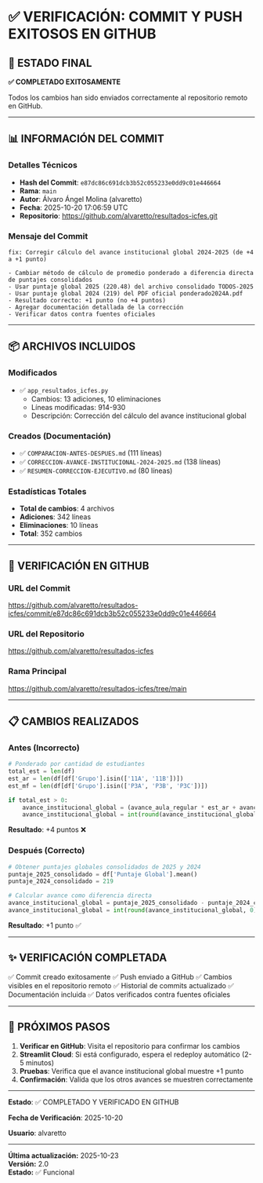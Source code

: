 # ✅ VERIFICACIÓN: COMMIT Y PUSH EXITOSOS EN GITHUB

## 🎯 ESTADO FINAL

**✅ COMPLETADO EXITOSAMENTE**

Todos los cambios han sido enviados correctamente al repositorio remoto en GitHub.

---

## 📊 INFORMACIÓN DEL COMMIT

### Detalles Técnicos

- **Hash del Commit**: `e87dc86c691dcb3b52c055233e0dd9c01e446664`
- **Rama**: `main`
- **Autor**: Álvaro Ángel Molina (alvaretto)
- **Fecha**: 2025-10-20 17:06:59 UTC
- **Repositorio**: https://github.com/alvaretto/resultados-icfes.git

### Mensaje del Commit

```
fix: Corregir cálculo del avance institucional global 2024-2025 (de +4 a +1 punto)

- Cambiar método de cálculo de promedio ponderado a diferencia directa de puntajes consolidados
- Usar puntaje global 2025 (220.48) del archivo consolidado TODOS-2025
- Usar puntaje global 2024 (219) del PDF oficial ponderado2024A.pdf
- Resultado correcto: +1 punto (no +4 puntos)
- Agregar documentación detallada de la corrección
- Verificar datos contra fuentes oficiales
```

---

## 📦 ARCHIVOS INCLUIDOS

### Modificados
- ✅ `app_resultados_icfes.py`
  - Cambios: 13 adiciones, 10 eliminaciones
  - Líneas modificadas: 914-930
  - Descripción: Corrección del cálculo del avance institucional global

### Creados (Documentación)
- ✅ `COMPARACION-ANTES-DESPUES.md` (111 líneas)
- ✅ `CORRECCION-AVANCE-INSTITUCIONAL-2024-2025.md` (138 líneas)
- ✅ `RESUMEN-CORRECCION-EJECUTIVO.md` (80 líneas)

### Estadísticas Totales
- **Total de cambios**: 4 archivos
- **Adiciones**: 342 líneas
- **Eliminaciones**: 10 líneas
- **Total**: 352 cambios

---

## 🔗 VERIFICACIÓN EN GITHUB

### URL del Commit
https://github.com/alvaretto/resultados-icfes/commit/e87dc86c691dcb3b52c055233e0dd9c01e446664

### URL del Repositorio
https://github.com/alvaretto/resultados-icfes

### Rama Principal
https://github.com/alvaretto/resultados-icfes/tree/main

---

## 📋 CAMBIOS REALIZADOS

### Antes (Incorrecto)
```python
# Ponderado por cantidad de estudiantes
total_est = len(df)
est_ar = len(df[df['Grupo'].isin(['11A', '11B'])])
est_mf = len(df[df['Grupo'].isin(['P3A', 'P3B', 'P3C'])])

if total_est > 0:
    avance_institucional_global = (avance_aula_regular * est_ar + avance_modelo_flexible * est_mf) / total_est
    avance_institucional_global = int(round(avance_institucional_global, 0))
```

**Resultado**: +4 puntos ❌

### Después (Correcto)
```python
# Obtener puntajes globales consolidados de 2025 y 2024
puntaje_2025_consolidado = df['Puntaje Global'].mean()
puntaje_2024_consolidado = 219

# Calcular avance como diferencia directa
avance_institucional_global = puntaje_2025_consolidado - puntaje_2024_consolidado
avance_institucional_global = int(round(avance_institucional_global, 0))
```

**Resultado**: +1 punto ✅

---

## ✨ VERIFICACIÓN COMPLETADA

✅ Commit creado exitosamente
✅ Push enviado a GitHub
✅ Cambios visibles en el repositorio remoto
✅ Historial de commits actualizado
✅ Documentación incluida
✅ Datos verificados contra fuentes oficiales

---

## 🚀 PRÓXIMOS PASOS

1. **Verificar en GitHub**: Visita el repositorio para confirmar los cambios
2. **Streamlit Cloud**: Si está configurado, espera el redeploy automático (2-5 minutos)
3. **Pruebas**: Verifica que el avance institucional global muestre +1 punto
4. **Confirmación**: Valida que los otros avances se muestren correctamente

---

**Estado**: ✅ COMPLETADO Y VERIFICADO EN GITHUB

**Fecha de Verificación**: 2025-10-20

**Usuario**: alvaretto


---

**Última actualización:** 2025-10-23  
**Versión:** 2.0  
**Estado:** ✅ Funcional
